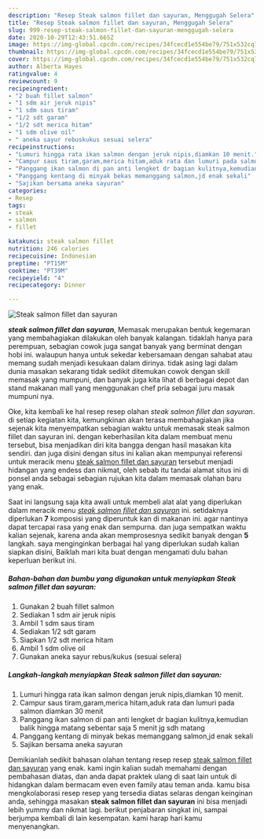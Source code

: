 ```yaml
---
description: "Resep Steak salmon fillet dan sayuran, Menggugah Selera"
title: "Resep Steak salmon fillet dan sayuran, Menggugah Selera"
slug: 999-resep-steak-salmon-fillet-dan-sayuran-menggugah-selera
date: 2020-10-29T12:43:51.665Z
image: https://img-global.cpcdn.com/recipes/34fcecd1e554be79/751x532cq70/steak-salmon-fillet-dan-sayuran-foto-resep-utama.jpg
thumbnail: https://img-global.cpcdn.com/recipes/34fcecd1e554be79/751x532cq70/steak-salmon-fillet-dan-sayuran-foto-resep-utama.jpg
cover: https://img-global.cpcdn.com/recipes/34fcecd1e554be79/751x532cq70/steak-salmon-fillet-dan-sayuran-foto-resep-utama.jpg
author: Alberta Hayes
ratingvalue: 4
reviewcount: 9
recipeingredient:
- "2 buah fillet salmon"
- "1 sdm air jeruk nipis"
- "1 sdm saus tiram"
- "1/2 sdt garam"
- "1/2 sdt merica hitam"
- "1 sdm olive oil"
- " aneka sayur rebuskukus sesuai selera"
recipeinstructions:
- "Lumuri hingga rata ikan salmon dengan jeruk nipis,diamkan 10 menit."
- "Campur saus tiram,garam,merica hitam,aduk rata dan lumuri pada salmon diamkan 30 menit"
- "Panggang ikan salmon di pan anti lengket dr bagian kulitnya,kemudian balik hingga matang sebentar saja 5 menit jg sdh matang"
- "Panggang kentang di minyak bekas memanggang salmon,jd enak sekali"
- "Sajikan bersama aneka sayuran"
categories:
- Resep
tags:
- steak
- salmon
- fillet

katakunci: steak salmon fillet 
nutrition: 246 calories
recipecuisine: Indonesian
preptime: "PT15M"
cooktime: "PT39M"
recipeyield: "4"
recipecategory: Dinner

---
```



![Steak salmon fillet dan sayuran](https://img-global.cpcdn.com/recipes/34fcecd1e554be79/751x532cq70/steak-salmon-fillet-dan-sayuran-foto-resep-utama.jpg)

<b><i>steak salmon fillet dan sayuran</i></b>, Memasak merupakan bentuk kegemaran yang membahagiakan dilakukan oleh banyak kalangan. tidaklah hanya para perempuan, sebagian cowok juga sangat banyak yang berminat dengan hobi ini. walaupun hanya untuk sekedar kebersamaan dengan sahabat atau memang sudah menjadi kesukaan dalam dirinya. tidak asing lagi dalam dunia masakan sekarang tidak sedikit ditemukan cowok dengan skill memasak yang mumpuni, dan banyak juga kita lihat di berbagai depot dan stand makanan mall yang menggunakan chef pria sebagai juru masak mumpuni nya.

Oke, kita kembali ke hal resep resep olahan <i>steak salmon fillet dan sayuran</i>. di setiap kegiatan kita, kemungkinan akan terasa membahagiakan jika sejenak kita menyempatkan sebagian waktu untuk memasak steak salmon fillet dan sayuran ini. dengan keberhasilan kita dalam membuat menu tersebut, bisa menjadikan diri kita bangga dengan hasil masakan kita sendiri. dan juga disini dengan situs ini kalian akan mempunyai referensi untuk meracik menu <u>steak salmon fillet dan sayuran</u> tersebut menjadi hidangan yang endess dan nikmat, oleh sebab itu tandai alamat situs ini di ponsel anda sebagai sebagian rujukan kita dalam memasak olahan baru yang enak.




Saat ini langsung saja kita awali untuk membeli alat alat yang diperlukan dalam meracik menu <u><i>steak salmon fillet dan sayuran</i></u> ini. setidaknya diperlukan <b>7</b> komposisi yang diperuntuk kan di makanan ini. agar nantinya dapat tercapai rasa yang enak dan sempurna. dan juga sempatkan waktu kalian sejenak, karena anda akan memprosesnya sedikit banyak dengan <b>5</b> langkah. saya menginginkan berbagai hal yang diperlukan sudah kalian siapkan disini, Baiklah mari kita buat dengan mengamati dulu bahan keperluan berikut ini.

<!--inarticleads1-->

##### Bahan-bahan dan bumbu yang digunakan untuk menyiapkan Steak salmon fillet dan sayuran:

1. Gunakan 2 buah fillet salmon
1. Sediakan 1 sdm air jeruk nipis
1. Ambil 1 sdm saus tiram
1. Sediakan 1/2 sdt garam
1. Siapkan 1/2 sdt merica hitam
1. Ambil 1 sdm olive oil
1. Gunakan  aneka sayur rebus/kukus (sesuai selera)




<!--inarticleads2-->

##### Langkah-langkah menyiapkan Steak salmon fillet dan sayuran:

1. Lumuri hingga rata ikan salmon dengan jeruk nipis,diamkan 10 menit.
1. Campur saus tiram,garam,merica hitam,aduk rata dan lumuri pada salmon diamkan 30 menit
1. Panggang ikan salmon di pan anti lengket dr bagian kulitnya,kemudian balik hingga matang sebentar saja 5 menit jg sdh matang
1. Panggang kentang di minyak bekas memanggang salmon,jd enak sekali
1. Sajikan bersama aneka sayuran




Demikianlah sedikit bahasan olahan tentang resep resep <u>steak salmon fillet dan sayuran</u> yang enak. kami ingin kalian sudah memahami dengan pembahasan diatas, dan anda dapat praktek ulang di saat lain untuk di hidangkan dalam bermacam even even family atau teman anda. kamu bisa mengkolaborasi resep resep yang tersedia diatas selaras dengan keinginan anda, sehingga masakan <b>steak salmon fillet dan sayuran</b> ini bisa menjadi lebih yummy dan nikmat lagi. berikut penjabaran singkat ini, sampai berjumpa kembali di lain kesempatan. kami harap hari kamu menyenangkan.
